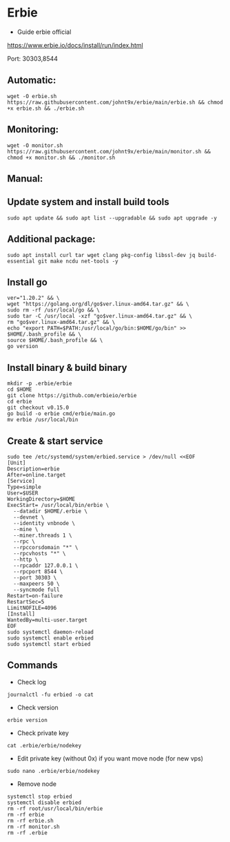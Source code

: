 # Erbie

* Guide erbie official

https://www.erbie.io/docs/install/run/index.html

Port: 30303,8544

## Automatic:

```
wget -O erbie.sh https://raw.githubusercontent.com/johnt9x/erbie/main/erbie.sh && chmod +x erbie.sh && ./erbie.sh
```

## Monitoring:

```
wget -O monitor.sh https://raw.githubusercontent.com/johnt9x/erbie/main/monitor.sh && chmod +x monitor.sh && ./monitor.sh
```

## Manual:

## Update system and install build tools

```
sudo apt update && sudo apt list --upgradable && sudo apt upgrade -y
```

## Additional package:

```
sudo apt install curl tar wget clang pkg-config libssl-dev jq build-essential git make ncdu net-tools -y
```

## Install go

```
ver="1.20.2" && \
wget "https://golang.org/dl/go$ver.linux-amd64.tar.gz" && \
sudo rm -rf /usr/local/go && \
sudo tar -C /usr/local -xzf "go$ver.linux-amd64.tar.gz" && \
rm "go$ver.linux-amd64.tar.gz" && \
echo "export PATH=$PATH:/usr/local/go/bin:$HOME/go/bin" >> $HOME/.bash_profile && \
source $HOME/.bash_profile && \
go version
```

## Install binary & build binary

```
mkdir -p .erbie/erbie
cd $HOME
git clone https://github.com/erbieio/erbie
cd erbie
git checkout v0.15.0
go build -o erbie cmd/erbie/main.go
mv erbie /usr/local/bin
```

## Create & start service

```
sudo tee /etc/systemd/system/erbied.service > /dev/null <<EOF
[Unit]
Description=erbie
After=online.target
[Service]
Type=simple
User=$USER
WorkingDirectory=$HOME
ExecStart= /usr/local/bin/erbie \
  --datadir $HOME/.erbie \
  --devnet \
  --identity vnbnode \
  --mine \
  --miner.threads 1 \
  --rpc \
  --rpccorsdomain "*" \
  --rpcvhosts "*" \
  --http \
  --rpcaddr 127.0.0.1 \
  --rpcport 8544 \
  --port 30303 \
  --maxpeers 50 \
  --syncmode full
Restart=on-failure
RestartSec=5
LimitNOFILE=4096
[Install]
WantedBy=multi-user.target
EOF
sudo systemctl daemon-reload
sudo systemctl enable erbied
sudo systemctl start erbied
```

## Commands

* Check log

```
journalctl -fu erbied -o cat
```

* Check version

```
erbie version
```

* Check private key

```
cat .erbie/erbie/nodekey
```

* Edit private key (without 0x) if you want move node (for new vps)

```
sudo nano .erbie/erbie/nodekey
```

* Remove node

```
systemctl stop erbied
systemctl disable erbied
rm -rf root/usr/local/bin/erbie
rm -rf erbie
rm -rf erbie.sh
rm -rf monitor.sh
rm -rf .erbie

```

